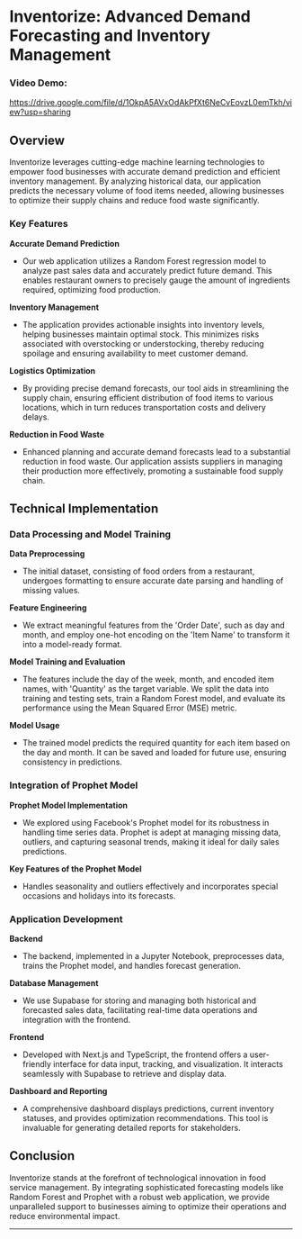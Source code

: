 # Inventorize: Advanced Demand Forecasting and Inventory Management

### Video Demo:
https://drive.google.com/file/d/1OkpA5AVxOdAkPfXt6NeCvEovzL0emTkh/view?usp=sharing

## Overview
Inventorize leverages cutting-edge machine learning technologies to empower food businesses with accurate demand prediction and efficient inventory management. By analyzing historical data, our application predicts the necessary volume of food items needed, allowing businesses to optimize their supply chains and reduce food waste significantly.

### Key Features

**Accurate Demand Prediction**
- Our web application utilizes a Random Forest regression model to analyze past sales data and accurately predict future demand. This enables restaurant owners to precisely gauge the amount of ingredients required, optimizing food production.

**Inventory Management**
- The application provides actionable insights into inventory levels, helping businesses maintain optimal stock. This minimizes risks associated with overstocking or understocking, thereby reducing spoilage and ensuring availability to meet customer demand.

**Logistics Optimization**
- By providing precise demand forecasts, our tool aids in streamlining the supply chain, ensuring efficient distribution of food items to various locations, which in turn reduces transportation costs and delivery delays.

**Reduction in Food Waste**
- Enhanced planning and accurate demand forecasts lead to a substantial reduction in food waste. Our application assists suppliers in managing their production more effectively, promoting a sustainable food supply chain.

## Technical Implementation

### Data Processing and Model Training

**Data Preprocessing**
- The initial dataset, consisting of food orders from a restaurant, undergoes formatting to ensure accurate date parsing and handling of missing values.

**Feature Engineering**
- We extract meaningful features from the 'Order Date', such as day and month, and employ one-hot encoding on the 'Item Name' to transform it into a model-ready format.

**Model Training and Evaluation**
- The features include the day of the week, month, and encoded item names, with 'Quantity' as the target variable. We split the data into training and testing sets, train a Random Forest model, and evaluate its performance using the Mean Squared Error (MSE) metric.

**Model Usage**
- The trained model predicts the required quantity for each item based on the day and month. It can be saved and loaded for future use, ensuring consistency in predictions.

### Integration of Prophet Model

**Prophet Model Implementation**
- We explored using Facebook's Prophet model for its robustness in handling time series data. Prophet is adept at managing missing data, outliers, and capturing seasonal trends, making it ideal for daily sales predictions.

**Key Features of the Prophet Model**
- Handles seasonality and outliers effectively and incorporates special occasions and holidays into its forecasts.

### Application Development

**Backend**
- The backend, implemented in a Jupyter Notebook, preprocesses data, trains the Prophet model, and handles forecast generation.

**Database Management**
- We use Supabase for storing and managing both historical and forecasted sales data, facilitating real-time data operations and integration with the frontend.

**Frontend**
- Developed with Next.js and TypeScript, the frontend offers a user-friendly interface for data input, tracking, and visualization. It interacts seamlessly with Supabase to retrieve and display data.

**Dashboard and Reporting**
- A comprehensive dashboard displays predictions, current inventory statuses, and provides optimization recommendations. This tool is invaluable for generating detailed reports for stakeholders.

## Conclusion

Inventorize stands at the forefront of technological innovation in food service management. By integrating sophisticated forecasting models like Random Forest and Prophet with a robust web application, we provide unparalleled support to businesses aiming to optimize their operations and reduce environmental impact.

---
